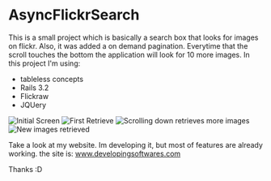 AsyncFlickrSearch
=================

This is a small project which is basically a search box that looks for images on flickr.
Also, it was added a on demand pagination. Everytime that the scroll touches the bottom the application will look for 10 more images.
In this project I'm using:
- tableless concepts
- Rails 3.2
- Flickraw
- JQUery

![Initial Screen](/brunomeira.github.com/AsyncFlickrSearch/img/img1.jpg)
![First Retrieve](brunomeira.github.com/AsyncFlickrSearch/img/img2.jpg)
![Scrolling down retrieves more images](/brunomeira.github.com/AsyncFlickrSearch/img/img3.jpg)
![New images retrieved](/brunomeira.github.com/AsyncFlickrSearch/img/img4.jpg)

Take a look at my website. Im developing it, but most of features are already working.
the site is: www.developingsoftwares.com

Thanks :D
